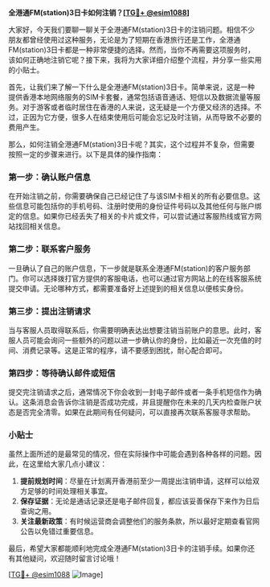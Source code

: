 **全港通FM(station)3日卡如何注销？[[TG💪+ @esim1088](https://t.me/s/esim1088)]**

大家好，今天我们要聊一聊关于全港通FM(station)3日卡的注销问题。相信不少朋友都曾经使用过这种服务，无论是为了短期在香港旅行还是工作，全港通FM(station)3日卡都是一种非常便捷的选择。然而，当你不再需要这项服务时，该如何正确地注销它呢？接下来，我将为大家详细介绍整个流程，并分享一些实用的小贴士。

首先，让我们来了解一下什么是全港通FM(station)3日卡。简单来说，这是一种提供香港本地网络服务的SIM卡套餐，通常包括语音通话、短信以及数据流量等服务。对于游客或者临时居住在香港的人来说，这无疑是一个方便又经济的选择。不过，正因为它方便，很多人在结束使用后可能会忘记及时注销，从而导致不必要的费用产生。

那么，如何注销全港通FM(station)3日卡呢？其实，这个过程并不复杂，但需要按照一定的步骤来进行。以下是具体的操作指南：

### 第一步：确认账户信息

在开始注销之前，你需要确保自己已经记住了与该SIM卡相关的所有必要信息。这些信息可能包括你的手机号码、注册时使用的身份证件号码以及其他任何与账户绑定的信息。如果你已经丢失了相关的卡片或文件，可以尝试通过客服热线或官方网站找回相关信息。

### 第二步：联系客户服务

一旦确认了自己的账户信息，下一步就是联系全港通FM(station)的客户服务部门。你可以选择拨打官方提供的客服电话，也可以通过官方网站上的在线客服系统提交申请。无论哪种方式，都需要准备好上述提到的相关信息以便核实身份。

### 第三步：提出注销请求

当与客服人员取得联系后，你需要明确表达出想要注销当前账户的意思。此时，客服人员可能会询问一些额外的问题以进一步确认你的身份，比如最近一次充值的时间、消费记录等。这是正常的程序，请不要感到困扰，耐心配合即可。

### 第四步：等待确认邮件或短信

提交完注销请求之后，通常情况下你会收到一封电子邮件或者一条手机短信作为确认。这条消息会告诉你注销是否成功完成，并且提醒你在未来的几天内检查账户状态是否完全清零。如果在此期间有任何疑问，可以直接再次联系客服寻求帮助。

### 小贴士

虽然上面所述的是最常见的情况，但在实际操作中可能会遇到各种各样的问题。因此，在这里给大家几点小建议：

1. **提前规划时间**：尽量在计划离开香港前至少一周提出注销申请，这样可以给双方足够的时间处理相关事宜。
2. **保存证据**：无论是通话记录还是电子邮件回复，都应该妥善保存下来作为日后查询之用。
3. **关注最新政策**：有时候运营商会调整他们的服务条款，所以最好定期查看官网公告以免错过重要信息。

最后，希望大家都能顺利地完成全港通FM(station)3日卡的注销手续。如果你还有其他疑问，欢迎随时留言讨论哦！

[[TG💪+ @esim1088](https://t.me/s/esim1088) ![Image](https://i.postimg.cc/4NQfJmqS/Snipaste-2025-05-13-00-14-12.png)]